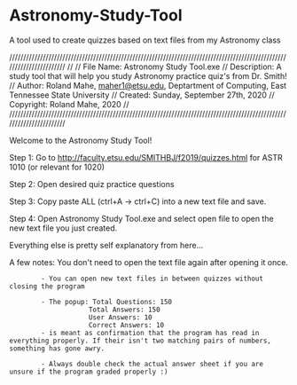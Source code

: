 # Astronomy-Study-Tool
A tool used to create quizzes based on text files from my Astronomy class

///////////////////////////////////////////////////////////////////////////////////////////////////////////////////////
//
//	File Name:         Astronomy Study Tool.exe
//	Description:       A study tool that will help you study Astronomy practice quiz's from Dr. Smith!
//	Author:            Roland Mahe, maher1@etsu.edu, Deptartment of Computing, East Tennessee State University
//	Created:           Sunday, September 27th, 2020
//	Copyright:         Roland Mahe, 2020
//
///////////////////////////////////////////////////////////////////////////////////////////////////////////////////////

Welcome to the Astronomy Study Tool!

Step 1: Go to http://faculty.etsu.edu/SMITHBJ/f2019/quizzes.html for ASTR 1010 (or relevant for 1020)

Step 2: Open desired quiz practice questions

Step 3: Copy paste ALL (ctrl+A -> ctrl+C) into a new text file and save.

Step 4: Open Astronomy Study Tool.exe and select open file to open the new text file you just created.

Everything else is pretty self explanatory from here...

A few notes: You don't need to open the text file again after opening it once.

			- You can open new text files in between quizzes without closing the program
			 
			- The popup: Total Questions: 150
						Total Answers: 150
						User Answers: 10
						Correct Answers: 10
			- is meant as confirmation that the program has read in everything properly. If their isn't two matching pairs of numbers, something has gone awry.
			 
			- Always double check the actual answer sheet if you are unsure if the program graded properly :)
